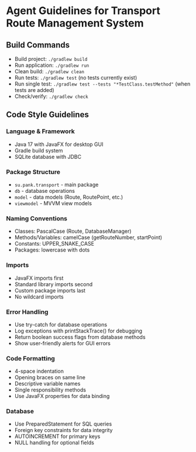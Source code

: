 # Agent Guidelines for Transport Route Management System

## Build Commands
- Build project: `./gradlew build`
- Run application: `./gradlew run`
- Clean build: `./gradlew clean`
- Run tests: `./gradlew test` (no tests currently exist)
- Run single test: `./gradlew test --tests "*TestClass.testMethod"` (when tests are added)
- Check/verify: `./gradlew check`

## Code Style Guidelines

### Language & Framework
- Java 17 with JavaFX for desktop GUI
- Gradle build system
- SQLite database with JDBC

### Package Structure
- `su.pank.transport` - main package
- `db` - database operations
- `model` - data models (Route, RoutePoint, etc.)
- `viewmodel` - MVVM view models

### Naming Conventions
- Classes: PascalCase (Route, DatabaseManager)
- Methods/Variables: camelCase (getRouteNumber, startPoint)
- Constants: UPPER_SNAKE_CASE
- Packages: lowercase with dots

### Imports
- JavaFX imports first
- Standard library imports second
- Custom package imports last
- No wildcard imports

### Error Handling
- Use try-catch for database operations
- Log exceptions with printStackTrace() for debugging
- Return boolean success flags from database methods
- Show user-friendly alerts for GUI errors

### Code Formatting
- 4-space indentation
- Opening braces on same line
- Descriptive variable names
- Single responsibility methods
- Use JavaFX properties for data binding

### Database
- Use PreparedStatement for SQL queries
- Foreign key constraints for data integrity
- AUTOINCREMENT for primary keys
- NULL handling for optional fields